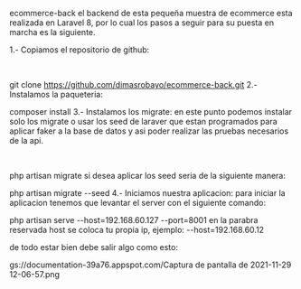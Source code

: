 ecommerce-back
el backend de esta pequeña muestra de ecommerce esta realizada en Laravel 8, por lo cual los pasos a seguir para su puesta en marcha es la siguiente.

1.- Copiamos el repositorio de github:

​

git clone https://github.com/dimasrobayo/ecommerce-back.git
2.- Instalamos la paqueteria:

composer install
3.- Instalamos los migrate: en este punto podemos instalar solo los migrate o usar los seed de laraver que estan programados para aplicar faker a la base de datos y asi poder realizar las pruebas necesarios de la api.

​

php artisan migrate
si desea aplicar los seed seria de la siguiente manera:

php artisan migrate --seed
4.- Iniciamos nuestra aplicacion: para iniciar la aplicacion tenemos que levantar el server con el siguiente comando:

php artisan serve --host=192.168.60.127 --port=8001
en la parabra reservada host se coloca tu propia ip, ejemplo: --host=192.168.60.12

de todo estar bien debe salir algo como esto:

gs://documentation-39a76.appspot.com/Captura de pantalla de 2021-11-29 12-06-57.png
